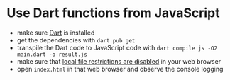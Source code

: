 # Use Dart functions from JavaScript

* make sure [Dart](https://dart.dev) is installed
* get the dependencies with `dart pub get`
* transpile the Dart code to JavaScript code with `dart compile js -O2 main.dart -o result.js`
* make sure that [local file restrictions are disabled](https://www.thepolyglotdeveloper.com/2014/08/bypass-cors-errors-testing-apis-locally/) in your web browser
* open `index.html` in that web browser and observe the console logging
